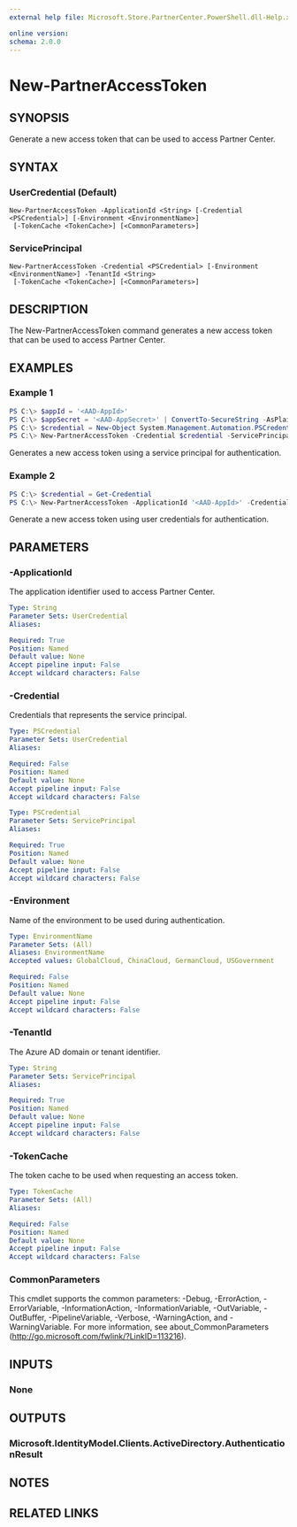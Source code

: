```yaml
---
external help file: Microsoft.Store.PartnerCenter.PowerShell.dll-Help.xml

online version:
schema: 2.0.0
---
```


# New-PartnerAccessToken

## SYNOPSIS
Generate a new access token that can be used to access Partner Center.

## SYNTAX

### UserCredential (Default)
```
New-PartnerAccessToken -ApplicationId <String> [-Credential <PSCredential>] [-Environment <EnvironmentName>]
 [-TokenCache <TokenCache>] [<CommonParameters>]
```

### ServicePrincipal
```
New-PartnerAccessToken -Credential <PSCredential> [-Environment <EnvironmentName>] -TenantId <String>
 [-TokenCache <TokenCache>] [<CommonParameters>]
```

## DESCRIPTION
The New-PartnerAccessToken command generates a new access token that can be used to access Partner Center.

## EXAMPLES

### Example 1
```powershell
PS C:\> $appId = '<AAD-AppId>'
PS C:\> $appSecret = '<AAD-AppSecret>' | ConvertTo-SecureString -AsPlainText -Force
PS C:\> $credential = New-Object System.Management.Automation.PSCredential $appId $appSecret
PS C:\> New-PartnerAccessToken -Credential $credential -ServicePrincipal -TenantId '<TenantId>'
```

Generates a new access token using a service principal for authentication.

### Example 2
```powershell
PS C:\> $credential = Get-Credential
PS C:\> New-PartnerAccessToken -ApplicationId '<AAD-AppId>' -Credential $credential -TenantId '<TenantId>'
```

Generate a new access token using user credentials for authentication.

## PARAMETERS

### -ApplicationId
The application identifier used to access Partner Center.

```yaml
Type: String
Parameter Sets: UserCredential
Aliases:

Required: True
Position: Named
Default value: None
Accept pipeline input: False
Accept wildcard characters: False
```

### -Credential
Credentials that represents the service principal.

```yaml
Type: PSCredential
Parameter Sets: UserCredential
Aliases:

Required: False
Position: Named
Default value: None
Accept pipeline input: False
Accept wildcard characters: False
```

```yaml
Type: PSCredential
Parameter Sets: ServicePrincipal
Aliases:

Required: True
Position: Named
Default value: None
Accept pipeline input: False
Accept wildcard characters: False
```

### -Environment
Name of the environment to be used during authentication.

```yaml
Type: EnvironmentName
Parameter Sets: (All)
Aliases: EnvironmentName
Accepted values: GlobalCloud, ChinaCloud, GermanCloud, USGovernment

Required: False
Position: Named
Default value: None
Accept pipeline input: False
Accept wildcard characters: False
```

### -TenantId
The Azure AD domain or tenant identifier.

```yaml
Type: String
Parameter Sets: ServicePrincipal
Aliases:

Required: True
Position: Named
Default value: None
Accept pipeline input: False
Accept wildcard characters: False
```

### -TokenCache
The token cache to be used when requesting an access token.

```yaml
Type: TokenCache
Parameter Sets: (All)
Aliases:

Required: False
Position: Named
Default value: None
Accept pipeline input: False
Accept wildcard characters: False
```

### CommonParameters
This cmdlet supports the common parameters: -Debug, -ErrorAction, -ErrorVariable, -InformationAction, -InformationVariable, -OutVariable, -OutBuffer, -PipelineVariable, -Verbose, -WarningAction, and -WarningVariable. For more information, see about_CommonParameters (http://go.microsoft.com/fwlink/?LinkID=113216).

## INPUTS

### None

## OUTPUTS

### Microsoft.IdentityModel.Clients.ActiveDirectory.AuthenticationResult

## NOTES

## RELATED LINKS
